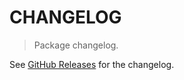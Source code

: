 # CHANGELOG

> Package changelog.

See [GitHub Releases](https://github.com/stdlib-js/assert-tools-typed-array-function/releases) for the changelog.